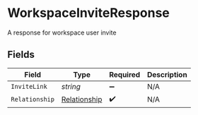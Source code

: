 # WorkspaceInviteResponse

A response for workspace user invite


## Fields

| Field                                               | Type                                                | Required                                            | Description                                         |
| --------------------------------------------------- | --------------------------------------------------- | --------------------------------------------------- | --------------------------------------------------- |
| `InviteLink`                                        | *string*                                            | :heavy_minus_sign:                                  | N/A                                                 |
| `Relationship`                                      | [Relationship](../../Models/Shared/Relationship.md) | :heavy_check_mark:                                  | N/A                                                 |
